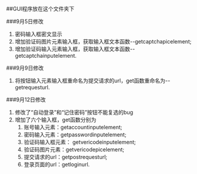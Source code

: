 ﻿##GUI程序放在这个文件夹下

###9月5日修改
 1. 密码输入框密文显示
 1. 增加验证码图片元素输入框，获取输入框文本函数--getcaptchapicelement;
 1. 增加验证码输入元素输入框，获取输入框文本函数--getcaptchainputelement.

###9月9日修改
 1. 将按钮输入元素输入框重命名为提交请求的url，get函数重命名为--getrequesturl.

###9月12日修改
 1. 修改了“自动登录”和“记住密码”按钮不能复选的bug
 1. 增加了六个输入框，get函数分别为
    1. 账号输入元素：getaccountinputelement;
    2. 密码输入元素：getpasswordinputelement;
    3. 验证码输入框元素： getvericodeinputelement;
    4. 验证码图片元素：getvericodepicelement;
    5. 提交请求的url：getpostrequesturl;
    6. 登录页面的url：getloginurl.
